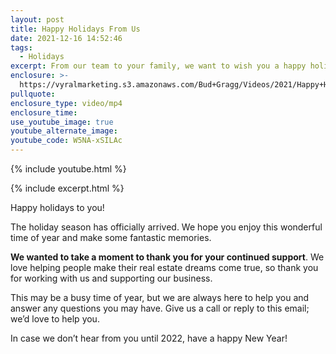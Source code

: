 ```yaml
---
layout: post
title: Happy Holidays From Us
date: 2021-12-16 14:52:46
tags:
  - Holidays
excerpt: From our team to your family, we want to wish you a happy holiday season.
enclosure: >-
  https://vyralmarketing.s3.amazonaws.com/Bud+Gragg/Videos/2021/Happy+Holidays+From+Us+(9).mp4
pullquote:
enclosure_type: video/mp4
enclosure_time:
use_youtube_image: true
youtube_alternate_image:
youtube_code: W5NA-xSILAc
---
```

{% include youtube.html %}

{% include excerpt.html %}

Happy holidays to you\!

The holiday season has officially arrived. We hope you enjoy this wonderful time of year and make some fantastic memories.

**We wanted to take a moment to thank you for your continued support**. We love helping people make their real estate dreams come true, so thank you for working with us and supporting our business.

This may be a busy time of year, but we are always here to help you and answer any questions you may have. Give us a call or reply to this email; we’d love to help you.&nbsp;

In case we don’t hear from you until 2022, have a happy New Year\!
